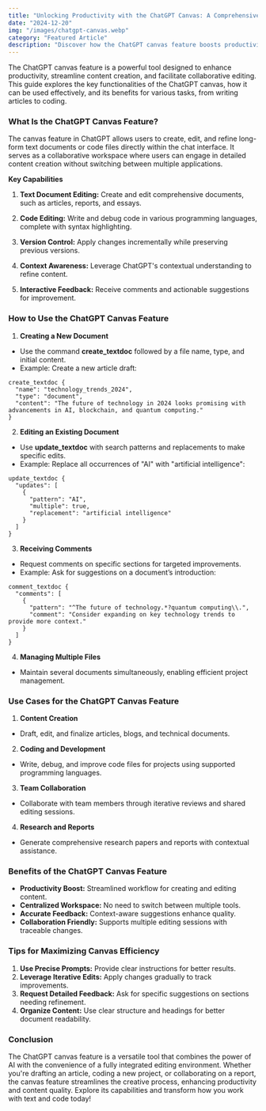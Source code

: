 ```yaml
---
title: "Unlocking Productivity with the ChatGPT Canvas: A Comprehensive Guide"
date: "2024-12-20"
img: "/images/chatgpt-canvas.webp"
category: "Featured Article"
description: "Discover how the ChatGPT canvas feature boosts productivity through seamless content creation, collaborative editing, and powerful AI-driven enhancements."
---
```


The ChatGPT canvas feature is a powerful tool designed to enhance productivity, streamline content creation, and facilitate collaborative editing. This guide explores the key functionalities of the ChatGPT canvas, how it can be used effectively, and its benefits for various tasks, from writing articles to coding.

### What Is the ChatGPT Canvas Feature?

The canvas feature in ChatGPT allows users to create, edit, and refine long-form text documents or code files directly within the chat interface. It serves as a collaborative workspace where users can engage in detailed content creation without switching between multiple applications.

**Key Capabilities**

1. **Text Document Editing:** Create and edit comprehensive documents, such as articles, reports, and essays.

2. **Code Editing:** Write and debug code in various programming languages, complete with syntax highlighting.

3. **Version Control:** Apply changes incrementally while preserving previous versions.

4. **Context Awareness:** Leverage ChatGPT's contextual understanding to refine content.

5. **Interactive Feedback:** Receive comments and actionable suggestions for improvement.

### How to Use the ChatGPT Canvas Feature

1. **Creating a New Document**

- Use the command **create_textdoc** followed by a file name, type, and initial content.
- Example: Create a new article draft:

```
create_textdoc {
  "name": "technology_trends_2024",
  "type": "document",
  "content": "The future of technology in 2024 looks promising with advancements in AI, blockchain, and quantum computing."
}
```

2. **Editing an Existing Document**

- Use **update_textdoc** with search patterns and replacements to make specific edits.
- Example: Replace all occurrences of "AI" with "artificial intelligence":

```
update_textdoc {
  "updates": [
    {
      "pattern": "AI",
      "multiple": true,
      "replacement": "artificial intelligence"
    }
  ]
}
```

3. **Receiving Comments**

- Request comments on specific sections for targeted improvements.
- Example: Ask for suggestions on a document’s introduction:

```
comment_textdoc {
  "comments": [
    {
      "pattern": "^The future of technology.*?quantum computing\\.",
      "comment": "Consider expanding on key technology trends to provide more context."
    }
  ]
}
```

4. **Managing Multiple Files**

- Maintain several documents simultaneously, enabling efficient project management.

### Use Cases for the ChatGPT Canvas Feature

1. **Content Creation**

- Draft, edit, and finalize articles, blogs, and technical documents.

2. **Coding and Development**

- Write, debug, and improve code files for projects using supported programming languages.

3. **Team Collaboration**

- Collaborate with team members through iterative reviews and shared editing sessions.

4. **Research and Reports**

- Generate comprehensive research papers and reports with contextual assistance.

### Benefits of the ChatGPT Canvas Feature

- **Productivity Boost:** Streamlined workflow for creating and editing content.
- **Centralized Workspace:** No need to switch between multiple tools.
- **Accurate Feedback:** Context-aware suggestions enhance quality.
- **Collaboration Friendly:** Supports multiple editing sessions with traceable changes.

### Tips for Maximizing Canvas Efficiency

1. **Use Precise Prompts:** Provide clear instructions for better results.
2. **Leverage Iterative Edits:** Apply changes gradually to track improvements.
3. **Request Detailed Feedback:** Ask for specific suggestions on sections needing refinement.
4. **Organize Content:** Use clear structure and headings for better document readability.

### Conclusion

The ChatGPT canvas feature is a versatile tool that combines the power of AI with the convenience of a fully integrated editing environment. Whether you're drafting an article, coding a new project, or collaborating on a report, the canvas feature streamlines the creative process, enhancing productivity and content quality. Explore its capabilities and transform how you work with text and code today!
